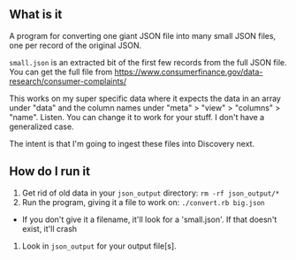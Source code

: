 ## What is it
A program for converting one giant JSON file into many small JSON files, one per record of the original JSON.

`small.json` is an extracted bit of the first few records from the full JSON file. You can get the full file from https://www.consumerfinance.gov/data-research/consumer-complaints/

This works on my super specific data where it expects the data in an array under "data" and the column names under "meta" > "view" > "columns" > "name". Listen. You can change it to work for your stuff. I don't have a generalized case.

The intent is that I'm going to ingest these files into Discovery next.

## How do I run it
1. Get rid of old data in your `json_output` directory: `rm -rf json_output/*`
1. Run the program, giving it a file to work on: `./convert.rb big.json`
  * If you don't give it a filename, it'll look for a 'small.json'. If that doesn't exist, it'll crash
1. Look in `json_output` for your output file[s].